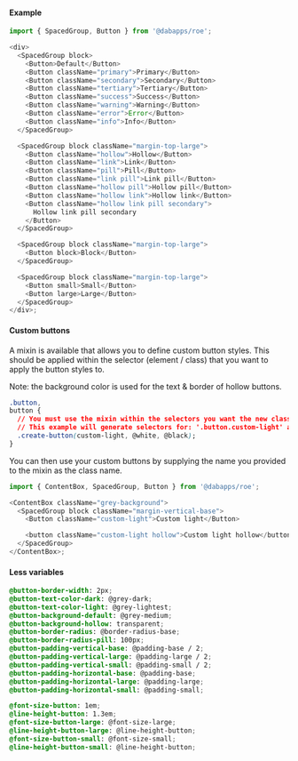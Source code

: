 #### Example

```js
import { SpacedGroup, Button } from '@dabapps/roe';

<div>
  <SpacedGroup block>
    <Button>Default</Button>
    <Button className="primary">Primary</Button>
    <Button className="secondary">Secondary</Button>
    <Button className="tertiary">Tertiary</Button>
    <Button className="success">Success</Button>
    <Button className="warning">Warning</Button>
    <Button className="error">Error</Button>
    <Button className="info">Info</Button>
  </SpacedGroup>

  <SpacedGroup block className="margin-top-large">
    <Button className="hollow">Hollow</Button>
    <Button className="link">Link</Button>
    <Button className="pill">Pill</Button>
    <Button className="link pill">Link pill</Button>
    <Button className="hollow pill">Hollow pill</Button>
    <Button className="hollow link">Hollow link</Button>
    <Button className="hollow link pill secondary">
      Hollow link pill secondary
    </Button>
  </SpacedGroup>

  <SpacedGroup block className="margin-top-large">
    <Button block>Block</Button>
  </SpacedGroup>

  <SpacedGroup block className="margin-top-large">
    <Button small>Small</Button>
    <Button large>Large</Button>
  </SpacedGroup>
</div>;
```

#### Custom buttons

A mixin is available that allows you to define custom button styles.
This should be applied within the selector (element / class) that you want to apply the button styles to.

Note: the background color is used for the text & border of hollow buttons.

```css
.button,
button {
  // You must use the mixin within the selectors you want the new class to apply to
  // This example will generate selectors for: '.button.custom-light' and 'button.custom-light'
  .create-button(custom-light, @white, @black);
}
```

You can then use your custom buttons by supplying the name you provided to the mixin as the class name.

```js
import { ContentBox, SpacedGroup, Button } from '@dabapps/roe';

<ContentBox className="grey-background">
  <SpacedGroup block className="margin-vertical-base">
    <Button className="custom-light">Custom light</Button>

    <button className="custom-light hollow">Custom light hollow</button>
  </SpacedGroup>
</ContentBox>;
```

#### Less variables

```css
@button-border-width: 2px;
@button-text-color-dark: @grey-dark;
@button-text-color-light: @grey-lightest;
@button-background-default: @grey-medium;
@button-background-hollow: transparent;
@button-border-radius: @border-radius-base;
@button-border-radius-pill: 100px;
@button-padding-vertical-base: @padding-base / 2;
@button-padding-vertical-large: @padding-large / 2;
@button-padding-vertical-small: @padding-small / 2;
@button-padding-horizontal-base: @padding-base;
@button-padding-horizontal-large: @padding-large;
@button-padding-horizontal-small: @padding-small;

@font-size-button: 1em;
@line-height-button: 1.3em;
@font-size-button-large: @font-size-large;
@line-height-button-large: @line-height-button;
@font-size-button-small: @font-size-small;
@line-height-button-small: @line-height-button;
```
